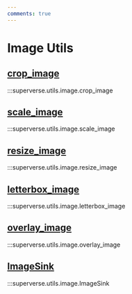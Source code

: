 ```yaml
---
comments: true
---
```


# Image Utils

<div class="md-typeset">
    <h2><a href="#superverse.utils.image.crop_image">crop_image</a></h2>
</div>

:::superverse.utils.image.crop_image

<div class="md-typeset">
    <h2><a href="#superverse.utils.image.scale_image">scale_image</a></h2>
</div>

:::superverse.utils.image.scale_image

<div class="md-typeset">
    <h2><a href="#superverse.utils.image.resize_image">resize_image</a></h2>
</div>

:::superverse.utils.image.resize_image

<div class="md-typeset">
    <h2><a href="#superverse.utils.image.letterbox_image">letterbox_image</a></h2>
</div>

:::superverse.utils.image.letterbox_image

<div class="md-typeset">
    <h2><a href="#superverse.utils.image.overlay_image">overlay_image</a></h2>
</div>

:::superverse.utils.image.overlay_image

<div class="md-typeset">
    <h2><a href="#superverse.utils.image.ImageSink">ImageSink</a></h2>
</div>

:::superverse.utils.image.ImageSink
